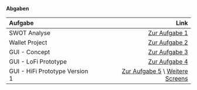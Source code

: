 **Abgaben**


| Aufgabe | Link |
| :----------- | -----------: |
| SWOT Analyse | [Zur Aufgabe 1](https://philippjenny.github.io/IFD/A1_SWOT/) |
| Wallet Project |[Zur Aufgabe 2](https://github.com/philippjenny/IFD/blob/main/A2_Wallet/WalletPrototype.pdf) |
| GUI - Concept |[Zur Aufgabe 3](https://github.com/philippjenny/IFD/blob/main/A3/01_Konzept) |
| GUI - LoFi Prototype |[Zur Aufgabe 4](https://github.com/philippjenny/IFD/blob/main/A3/02_LoFi_Prototype) |
| GUI - HiFi Prototype Version 1 |[Zur Aufgabe 5](https://philippjenny.github.io/IFD/A3/03_HiFi_Prototype/)  \ [Weitere Screens](https://github.com/philippjenny/IFD/blob/main/A3/04_HiFi_Prototype_PDFs/)|
